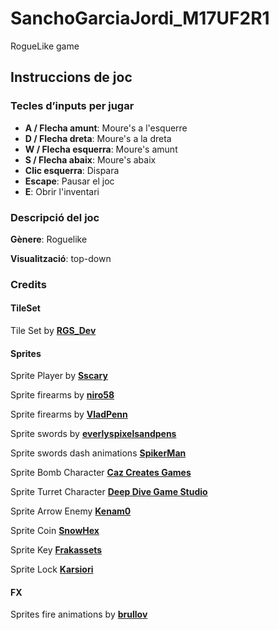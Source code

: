 # SanchoGarciaJordi_M17UF2R1
RogueLike game

## Instruccions de joc

### Tecles d’inputs per jugar
- **A / Flecha amunt**: Moure's a l'esquerre
- **D / Flecha dreta**: Moure's a la dreta
- **W / Flecha esquerra**: Moure's amunt
- **S / Flecha abaix**: Moure's abaix
- **Clic esquerra**: Dispara
- **Escape**: Pausar el joc
- **E**: Obrir l'inventari

### Descripció del joc
**Gènere**: Roguelike

**Visualització**: top-down

### Credits
#### TileSet
Tile Set by [**RGS_Dev**](https://rgsdev.itch.io/)

#### Sprites
Sprite Player by [**Sscary**](https://sscary.itch.io/)

Sprite firearms by [**niro58**](https://niro58.itch.io/)  

Sprite firearms by [**VladPenn**](https://vladpenn.itch.io/) 

Sprite swords by [**everlyspixelsandpens**](https://evanwritesgames.itch.io/)

Sprite swords dash animations [**SpikerMan**](https://spikerman.itch.io/)

Sprite Bomb Character [**Caz Creates Games**](https://caz-creates-games.itch.io/)

Sprite Turret Character [**Deep Dive Game Studio**](https://deepdivegamestudio.itch.io/)

Sprite Arrow Enemy [**Kenam0**](https://kenam0.itch.io/)

Sprite Coin [**SnowHex**](https://snowhex.itch.io)

Sprite Key [**Frakassets**](https://frakassets.itch.io/)

Sprite Lock [**Karsiori**](https://karsiori.itch.io/)

#### FX
Sprites fire animations by [**brullov**](https://brullov.itch.io/)